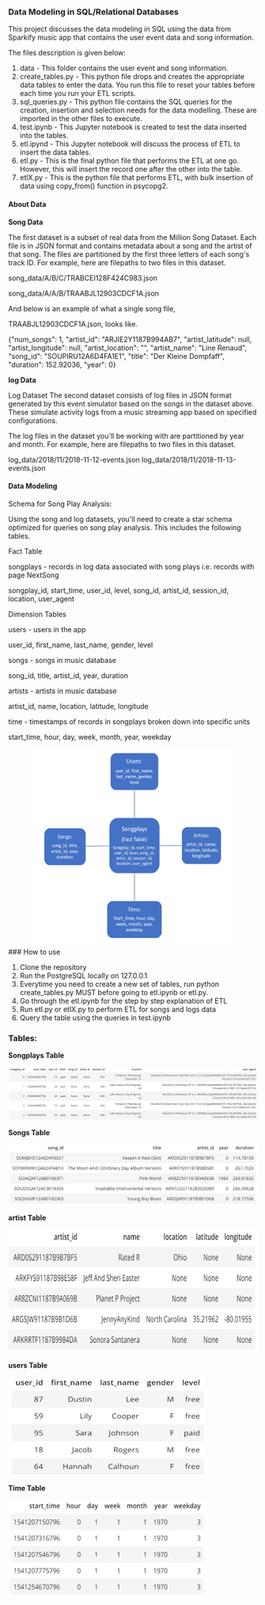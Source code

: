 ### Data Modeling in SQL/Relational Databases

This project discusses the data modeling in SQL using the data from Sparkify music app that contains the user event data and song information. 

The files description is given below:

1. data - This folder contains the user event and song information.
2. create_tables.py - This python file drops and creates the appropriate data tables to enter the data. You run this file to reset your tables before each time you run your ETL scripts.
3. sql_queries.py - This python file contains the SQL queries for the creation, insertion and selection needs for the data modelling. These are imported in the other files to execute.
4. test.ipynb - This Jupyter notebook is created to test the data inserted into the tables.
5. etl.ipynd - This Jupyter notebook will discuss the process of ETL to insert the data tables.
6. etl.py - This is the final python file that performs the ETL at one go. However, this will insert the record one after the other into the table.
7. etlX.py - This is the python file that performs ETL, with bulk insertion of data using copy_from() function in psycopg2.

#### About Data 

**Song Data** 

The first dataset is a subset of real data from the Million Song Dataset. Each file is in JSON format and contains metadata about a song and the artist of that song. The files are partitioned by the first three letters of each song's track ID. For example, here are filepaths to two files in this dataset.

song_data/A/B/C/TRABCEI128F424C983.json

song_data/A/A/B/TRAABJL12903CDCF1A.json

And below is an example of what a single song file, 

TRAABJL12903CDCF1A.json, looks like.

{"num_songs": 1, "artist_id": "ARJIE2Y1187B994AB7", "artist_latitude": null, "artist_longitude": null, "artist_location": "", "artist_name": "Line Renaud", "song_id": "SOUPIRU12A6D4FA1E1", "title": "Der Kleine Dompfaff", "duration": 152.92036, "year": 0}

**log Data** 

Log Dataset
The second dataset consists of log files in JSON format generated by this event simulator based on the songs in the dataset above. These simulate activity logs from a music streaming app based on specified configurations.

The log files in the dataset you'll be working with are partitioned by year and month. For example, here are filepaths to two files in this dataset.

log_data/2018/11/2018-11-12-events.json
log_data/2018/11/2018-11-13-events.json

#### Data Modeling

Schema for Song Play Analysis:

Using the song and log datasets, you'll need to create a star schema optimized for queries on song play analysis. This includes the following tables.

Fact Table

songplays - records in log data associated with song plays i.e. records with page NextSong

songplay_id, start_time, user_id, level, song_id, artist_id, session_id, location, user_agent

Dimension Tables

users - users in the app

user_id, first_name, last_name, gender, level

songs - songs in music database

song_id, title, artist_id, year, duration

artists - artists in music database

artist_id, name, location, latitude, longitude

time - timestamps of records in songplays broken down into specific units

start_time, hour, day, week, month, year, weekday
<div align='center'>
<img src="/images/schema.png" height="400" width="400">
</div>
### How to use

1. Clone the repository
2. Run the PostgreSQL locally on 127.0.0.1
3. Everytime you need to create a new set of tables, run python create_tables.py MUST before going to etl.ipynb or etl.py.
4. Go through the etl.ipynb for the step by step explanation of ETL
5. Run etl.py or etlX.py to perform ETL for songs and logs data
6. Query the table using the queries in test.ipynb

### Tables:

**Songplays Table**

![songstable](/images/Songplays_table.png)

**Songs Table**

![songstable](/images/Songs_table.png)

**artist Table**

<img src="/images/artist_table.png" height="250" width="600">

<!-- ![artisttable]() -->

**users Table**

<img src="/images/users_table.png" height="200" width="400">

<!-- ![userstable]() -->

**Time Table**

<img src="/images/time_table.png" height="200" width="400">

<!-- ![timetable]() -->

